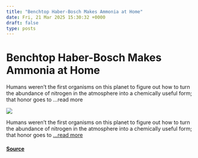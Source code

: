 ```yaml
---
title: "Benchtop Haber-Bosch Makes Ammonia at Home"
date: Fri, 21 Mar 2025 15:30:32 +0000
draft: false
type: posts
---
```

# Benchtop Haber-Bosch Makes Ammonia at Home





Humans weren&#8217;t the first organisms on this planet to figure out how to turn the abundance of nitrogen in the atmosphere into a chemically useful form; that honor goes to &#8230;read more

![](https://hackaday.com/wp-content/uploads/2025/03/haber_bosch.jpeg?w=800)

Humans weren’t the first organisms on this planet to figure out how to turn the abundance of nitrogen in the atmosphere into a chemically useful form; that honor goes to […read more](https://hackaday.com/2025/03/21/benchtop-haber-bosch-makes-ammonia-at-home/)

#### [Source](https://hackaday.com/2025/03/21/benchtop-haber-bosch-makes-ammonia-at-home/)

